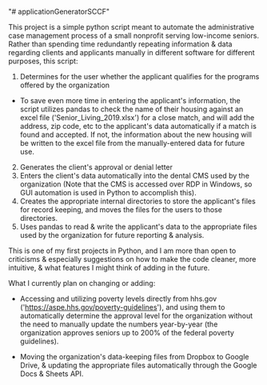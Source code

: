 "# applicationGeneratorSCCF" 

This project is a simple python script meant to automate the administrative case management process of a small nonprofit serving low-income seniors. Rather than spending time redundantly repeating information & data regarding clients and applicants manually in different software for different purposes, this script:

1) Determines for the user whether the applicant qualifies for the programs offered by the organization
- To save even more time in entering the applicant's information, the script utilizes pandas to check the name of their housing against an excel file ('Senior_Living_2019.xlsx') for a close match, and will add the address, zip code, etc to the applicant's data automatically if a match is found and accepted. If not, the information about the new housing will be written to the excel file from the manually-entered data for future use.
2) Generates the client's approval or denial letter
3) Enters the client's data automatically into the dental CMS used by the organization (Note that the CMS is accessed over RDP in Windows, so GUI automation is used in Python to accomplish this).
4) Creates the appropriate internal directories to store the applicant's files for record keeping, and moves the files for the users to those directories.
5) Uses pandas to read & write the applicant's data to the appropriate files used by the organization for future reporting & analysis.

This is one of my first projects in Python, and I am more than open to criticisms & especially suggestions on how to make the code cleaner, more intuitive, & what features I might think of adding in the future.

What I currently plan on changing or adding:

- Accessing and utilizing poverty levels directly from hhs.gov ('https://aspe.hhs.gov/poverty-guidelines'), and using them to automatically determine the approval level for the organization without the need to manually update the numbers year-by-year (the organization approves seniors up to 200% of the federal poverty guidelines).

- Moving the organization's data-keeping files from Dropbox to Google Drive, & updating the appropriate files automatically through the Google Docs & Sheets API.
